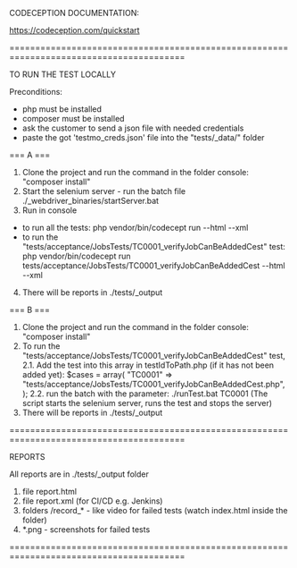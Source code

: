 CODECEPTION DOCUMENTATION:

https://codeception.com/quickstart

========================================================================================

TO RUN THE TEST LOCALLY

Preconditions:
- php must be installed
- composer must be installed
- ask the customer to send a json file with needed credentials
- paste the got 'testmo_creds.json' file into the "tests/_data/" folder

=== A ===
1. Clone the project and run the command in the folder console: "composer install"
2. Start the selenium server - run the batch file
  ./_webdriver_binaries/startServer.bat
3. Run in console
  - to run all the tests:
  php vendor/bin/codecept run --html --xml
  - to run the "tests/acceptance/JobsTests/TC0001_verifyJobCanBeAddedCest" test:
  php vendor/bin/codecept run tests/acceptance/JobsTests/TC0001_verifyJobCanBeAddedCest --html --xml
4. There will be reports in ./tests/_output

=== B ===
1. Clone the project and run the command in the folder console: "composer install"
2. To run the "tests/acceptance/JobsTests/TC0001_verifyJobCanBeAddedCest" test,
  2.1. Add the test into this array in testIdToPath.php (if it has not been added yet):
    $cases = array(
        "TC0001" => "tests/acceptance/JobsTests/TC0001_verifyJobCanBeAddedCest.php",
    );
  2.2. run the batch with the parameter:
  ./runTest.bat TC0001
  (The script starts the selenium server, runs the test and stops the server)
3. There will be reports in ./tests/_output

========================================================================================

REPORTS

All reports are in ./tests/_output folder
1. file report.html
2. file report.xml (for CI/CD e.g. Jenkins)
3. folders /record_* - like video for failed tests (watch index.html inside the folder)
4. *.png - screenshots for failed tests

========================================================================================
